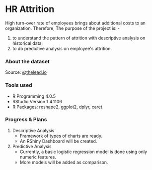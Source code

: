 # HR Attrition
High turn-over rate of employees brings about additional costs to an organization. Therefore, 
The purpose of the project is: -
1. to understand the pattern of attrition with descriptive analysis on historical data;
1. to do predictive analysis on employee's attrition.

### About the dataset
Source: [@thelead.io](https://github.com/theleadio/datascience_demo/blob/master/HR_dataset.csv)

### Tools used
* R Programming 4.0.5
* RStudio Version 1.4.1106
* R Packages: reshape2, ggplot2, dplyr, caret

### Progress & Plans
1. Descriptive Analysis
    * Framework of types of charts are ready.
    * An RShiny Dashboard will be created.
1. Predictive Analysis
    * Currently, a basic logistic regression model is done using only numeric features.
    * More models will be added as comparison.
